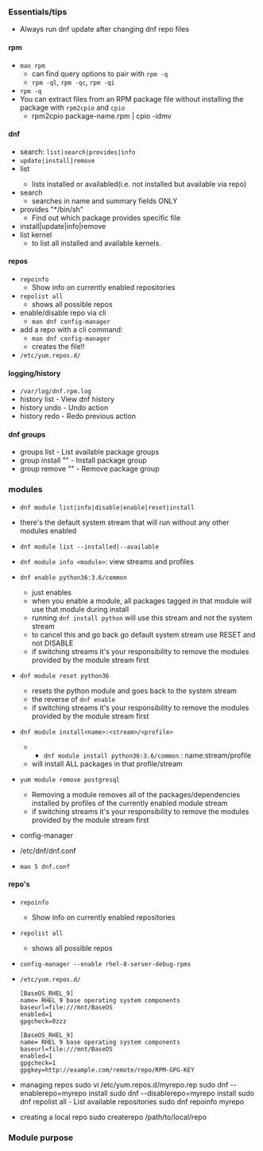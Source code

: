 ### Essentials/tips
* Always run dnf update after changing dnf repo files

#### rpm
* `man rpm`
    * can find query options to pair with `rpm -q`
    * `rpm -ql`, `rpm -qc`, `rpm -qi`
* `rpm -q`
* You can extract files from an RPM package file without installing the package with `rpm2cpio` and `cpio`
    * rpm2cpio package-name.rpm | cpio -idmv

#### dnf
* search: `list|search|provides|info`
* `update|install|remove`
* list <pattern>
    * lists installed or availabled(i.e. not installed but available via repo)
* search 
    * searches in name and summary fields ONLY
* provides "*/bin/sh" 
    * Find out which package provides specific file
* install|update|info|remove
* list kernel
    * to list all installed and available kernels.

#### repos
* `repoinfo`
    * Show info on currently enabled repositories
* `repolist all`
    * shows all possible repos
* enable/disable repo via cli
    * `man dnf config-manager`
* add a repo with a cli command:
    * `man dnf config-manager`
    * creates the file!!
* `/etc/yum.repos.d/`

#### logging/history
* `/var/log/dnf.rpm.log`
* history list - View dnf history
* history undo <id> - Undo action
* history redo <id> - Redo previous action

#### dnf groups
* groups list - List available package groups   
* group install "<group-name>" - Install package group
* group remove "<group-name>" - Remove package group


### modules
* `dnf module list|info|disable|enable|reset|install`

* there's the default system stream that will run without any other modules enabled
* `dnf module list --installed|--available`
* `dnf module info <module>`: view streams and profiles

* `dnf enable python36:3.6/common`
    * just enables
    * when you enable a module, all packages tagged in that module will use that module during install
    * running `dnf install python` will use this stream and not the system stream
    * to cancel this and go back go default system stream use RESET and not DISABLE
    * if switching streams it's your responsibility to remove the modules provided by the module stream first

* `dnf module reset python36`
    * resets the python module and goes back to the system stream
    * the reverse of `dnf enable`
    * if switching streams it's your responsibility to remove the modules provided by the module stream first

* `dnf module install<name>:<stream>/<profile>`
    * * `dnf module install python36:3.6/common`  : name:stream/profile
    * will install ALL packages in that profile/stream

* `yum module remove postgresql`
    * Removing a module removes all of the packages/dependencies installed by profiles of the currently enabled module stream
    * if switching streams it's your responsibility to remove the modules provided by the module stream first

* config-manager

* /etc/dnf/dnf.conf
* `man 5 dnf.conf`

#### repo's
* `repoinfo`
    * Show info on currently enabled repositories
* `repolist all`
    * shows all possible repos
* `config-manager --enable rhel-8-server-debug-rpms`
* `/etc/yum.repos.d/`


    ```
    [BaseOS_RHEL_9]
    name= RHEL 9 base operating system components
    baseurl=file:///mnt/BaseOS
    enabled=1
    gpgcheck=0zzz
    ```
    ```
    [BaseOS_RHEL_9]
    name= RHEL 9 base operating system components
    baseurl=file:///mnt/BaseOS
    enabled=1
    gpgcheck=1
    gpgkey=http://example.com/remote/repo/RPM-GPG-KEY
    ```
* managing repos
    sudo vi /etc/yum.repos.d/myrepo.rep
    sudo dnf --enablerepo=myrepo install <package>
    sudo dnf --disablerepo=myrepo install <package>
    sudo dnf repolist all - List available repositories
    sudo dnf repoinfo myrepo

* creating a local repo
    sudo createrepo /path/to/local/repo




### Module purpose
